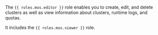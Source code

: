 The `{{ roles.mos.editor }}` role enables you to create, edit, and delete clusters as well as view information about clusters, runtime logs, and quotas.

It includes the `{{ roles.mos.viewer }}` role.
